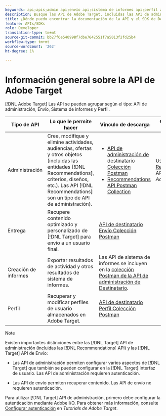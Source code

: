 ```yaml
---
keywords: api;apis;admin api;envío api;sistema de informes api;perfil api
description: Busque las API de Adobe Target, incluidas las API de administración, Envío, Sistema de informes y Perfil.
title: ¿Dónde puedo encontrar la documentación de la API y el SDK de Destinatario?
feature: APIs/SDKs
role: Developer
translation-type: tm+mt
source-git-commit: bb27f6e540998f7dbe7642551f7a5013f2fd25b4
workflow-type: tm+mt
source-wordcount: '262'
ht-degree: 1%

---
```



# Información general sobre la API de Adobe Target

[!DNL Adobe Target] Las API se pueden agrupar según el tipo: API de administración, Envío, Sistema de informes y Perfil.

| Tipo de API | Lo que le permite hacer | Vínculo de descarga | Otros vínculos útiles |
| --- | --- | --- |--- |
| Administración | Cree, modifique y elimine actividades, audiencias, ofertas y otros objetos (incluidas las entidades [!DNL Recommendations], criterios, diseños, etc.). Las API [!DNL Recommendations] son un tipo de API de administración). | <UL><li>[API de administración de destinatario Colección Postman](https://developers.adobetarget.com/api/#admin-postman-collection)</li><li>[Recommendations API Postman Collection](https://developers.adobetarget.com/api/recommendations/#section/Postman)</li></ul> | [Uso de Recommendations ](https://experienceleague.adobe.com/docs/target-learn/recommendations-api-tutorial/recs-api-overview.html) API en Tutorials  *Adobe Target* |
| Entrega | Recupere contenido optimizado y personalizado de [!DNL Target] para envío a un usuario final. | [API de destinatario Envío Colección Postman](https://developers.adobetarget.com/api/delivery-api/#section/Getting-Started/Postman-Collection) |  |
| Creación de informes | Exportar resultados de actividad y otros resultados de sistema de informes. | Las API de sistema de informes se incluyen en la [colección Postman de la API de administración de Destinatario](https://developers.adobetarget.com/api/#admin-postman-collection). |  |
| Perfil | Recuperar y modificar perfiles de usuario almacenados en Adobe Target. | [API de destinatario Perfil Colección Postman](https://developers.adobetarget.com/api/#profiles) |  |

>[!NOTE]
>
>Existen importantes distinciones entre las [!DNL Target] API de administración (incluidas las [!DNL Recommendations] API) y las [!DNL Target] API de Envío:
>
>* Las API de administración permiten configurar varios aspectos de [!DNL Target] que también se pueden configurar en la [!DNL Target] interfaz de usuario. Las API de administración requieren autenticación.
   >
   >
* Las API de envío permiten recuperar contenido. Las API de envío no requieren autenticación.
>
>
Para utilizar [!DNL Target] API de administración, primero debe configurar la autenticación mediante Adobe I/O. Para obtener más información, consulte [Configurar autenticación](https://experienceleague.adobe.com/docs/target-learn/tutorials/apis/configure-io-target-integration.html) en *Tutorials de Adobe Target*.
